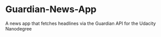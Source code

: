 # Guardian-News-App
A news app that fetches headlines via the Guardian API for the Udacity Nanodegree
